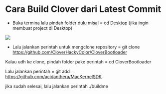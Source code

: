 # Cara Build Clover dari Latest Commit

- Buka termina lalu pindah folder dulu misal =
cd Desktop (jika ingin membuat project di Desktop)
<img src="https://prntscr.com/uyw72v"/>

- Lalu jalankan perintah untuk mengclone repository = 
git clone https://github.com/CloverHackyColor/CloverBootloader

Kalau udh ke clone, pindah folder pake perintah =
cd CloverBootloader

Lalu jalankan perintah = 
git add https://github.com/acidanthera/MacKernelSDK

jika sudah selesai, lalu jalankan perintah ./buildme
